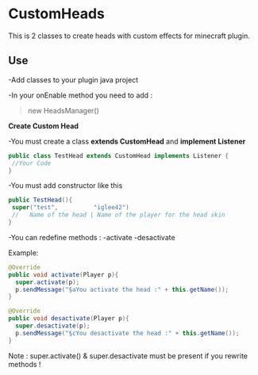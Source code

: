 # CustomHeads
 
This is 2 classes to create heads with custom effects for minecraft plugin.

## Use

-Add classes to your plugin java project

-In your onEnable method you need to add :
> new HeadsManager()

**Create Custom Head**

-You must create a class **extends CustomHead** and **implement Listener**

```Java
public class TestHead extends CustomHead implements Listener {
 //Your Code
}
```

-You must add constructor like this 

```Java
public TestHead(){
 super("test",          "iglee42")
 //   Name of the head | Name of the player for the head skin
}
```

-You can redefine methods :
 -activate
 -desactivate
 
 Example:
 ```Java
 @Override
 public void activate(Player p){
   super.activate(p);
   p.sendMessage("§aYou activate the head :" + this.getName());
 }
 
 @Override
 public void desactivate(Player p){
   super.desactivate(p);
   p.sendMessage("§cYou desactivate the head :" + this.getName());
 }
 ```
 
 Note : super.activate() & super.desactivate must be present if you rewrite methods !
 


